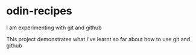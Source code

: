 # odin-recipes
I am experimenting with git and github

This project demonstrates what I've learnt so far about how to use git and github